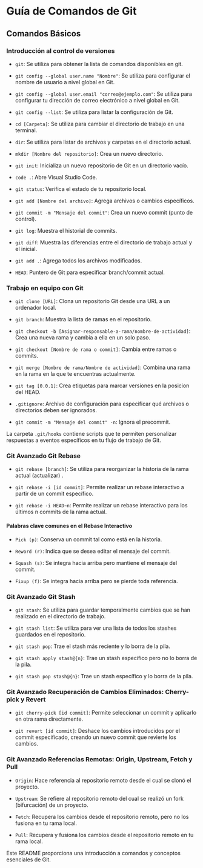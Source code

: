 # Guía de Comandos de Git

## Comandos Básicos

### Introducción al control de versiones

- `git`: Se utiliza para obtener la lista de comandos disponibles en git.

- `git config --global user.name "Nombre"`: Se utiliza para configurar el nombre de usuario a nivel global en Git.

- `git config --global user.email "correo@ejemplo.com"`: Se utiliza para configurar tu dirección de correo electrónico a nivel global en Git.

- `git config --list`: Se utiliza para listar la configuración de Git.

- `cd [Carpeta]`: Se utiliza para cambiar el directorio de trabajo en una terminal.

- `dir`: Se utiliza para listar de archivos y carpetas en el directorio actual.

- `mkdir [Nombre del repositorio]`: Crea un nuevo directorio.

- `git init`: Inicializa un nuevo repositorio de Git en un directorio vacío.

- `code .`: Abre Visual Studio Code.

- `git status`: Verifica el estado de tu repositorio local.

- `git add [Nombre del archivo]`: Agrega archivos o cambios específicos.

- `git commit -m "Mensaje del commit"`: Crea un nuevo commit (punto de control).

- `git log`: Muestra el historial de commits.

- `git diff`: Muestra las diferencias entre el directorio de trabajo actual y el inicial.

- `git add .`: Agrega todos los archivos modificados.

- `HEAD`: Puntero de Git para especificar branch/commit actual.

### Trabajo en equipo con Git

- `git clone [URL]`: Clona un repositorio Git desde una URL a un ordenador local.

- `git branch`: Muestra la lista de ramas en el repositorio.

- `git checkout -b [Asignar-responsable-a-rama/nombre-de-actividad]`: Crea una nueva rama y cambia a ella en un solo paso.

- `git checkout [Nombre de rama o commit]`: Cambia entre ramas o commits.

- `git merge [Nombre de rama/Nombre de actividad]`: Combina una rama en la rama en la que te encuentras actualmente.

- `git tag [0.0.1]`: Crea etiquetas para marcar versiones en la posicion del HEAD.

- `.gitignore`: Archivo de configuración para especificar qué archivos o directorios deben ser ignorados.

- `git commit -m "Mensaje del commit" -n`: Ignora el precommit.

La carpeta `.git/hooks` contiene scripts que te permiten personalizar respuestas a eventos específicos en tu flujo de trabajo de Git.







### Git Avanzado Git Rebase

- `git rebase [branch]`: Se utiliza para reorganizar la historia de la rama actual (actualizar) .

- `git rebase -i [id commit]`: Permite realizar un rebase interactivo a partir de un commit específico.

- `git rebase -i HEAD~n`: Permite realizar un rebase interactivo para los últimos n commits de la rama actual.

#### Palabras clave comunes en el Rebase Interactivo

- `Pick (p)`: Conserva un commit tal como está en la historia.

- `Reword (r)`: Indica que se desea editar el mensaje del commit.

- `Squash (s)`: Se integra hacia arriba pero mantiene el mensaje del commit.

- `Fixup (f)`: Se integra hacia arriba pero se pierde toda referencia.





### Git Avanzado Git Stash

- `git stash`: Se utiliza para guardar temporalmente cambios que se han realizado en el directorio de trabajo.

- `git stash list`: Se utiliza para ver una lista de todos los stashes guardados en el repositorio.

- `git stash pop`: Trae el stash más reciente y lo borra de la pila.

- `git stash apply stash@{n}`: Trae un stash específico pero no lo borra de la pila.

- `git stash pop stash@{n}`: Trae un stash específico y lo borra de la pila.






### Git Avanzado Recuperación de Cambios Eliminados: Cherry-pick y Revert

- `git cherry-pick [id commit]`: Permite seleccionar un commit y aplicarlo en otra rama directamente. 

- `git revert [id commit]`: Deshace los cambios introducidos por el commit especificado, creando un nuevo commit que revierte los cambios. 





### Git Avanzado Referencias Remotas: Origin, Upstream, Fetch y Pull

- `Origin`: Hace referencia al repositorio remoto desde el cual se clonó el proyecto.

- `Upstream`: Se refiere al repositorio remoto del cual se realizó un fork (bifurcación) de un proyecto. 

- `Fetch`: Recupera los cambios desde el repositorio remoto, pero no los fusiona en tu rama local. 

- `Pull`: Recupera y fusiona los cambios desde el repositorio remoto en tu rama local.






Este README proporciona una introducción a comandos y conceptos esenciales de Git. 
